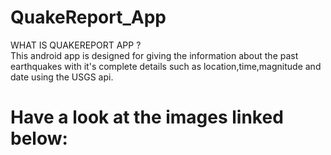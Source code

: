 # QuakeReport_App

WHAT IS QUAKEREPORT APP ?<br>
This android app is designed for giving the information about the past earthquakes with it's complete details such as location,time,magnitude and date using the USGS api.

<h1> Have a look at the images linked below: <h1>



